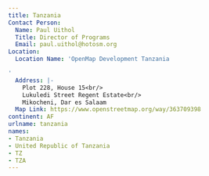 ```yaml
---
title: Tanzania
Contact Person:
  Name: Paul Uithol
  Title: Director of Programs
  Email: paul.uithol@hotosm.org
Location:
  Location Name: 'OpenMap Development Tanzania

'
  Address: |-
    Plot 228, House 15<br/>
    Lukuledi Street Regent Estate<br/>
    Mikocheni, Dar es Salaam
  Map Link: https://www.openstreetmap.org/way/363709398
continent: AF
urlname: tanzania
names:
- Tanzania
- United Republic of Tanzania
- TZ
- TZA
---
```


